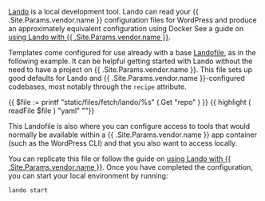 <!-- shortcode start {{ .Name }} -->
[Lando](https://github.com/lando/lando) is a local development tool.
Lando can read your {{ .Site.Params.vendor.name }} configuration files for WordPress
and produce an approximately equivalent configuration using Docker
See a guide on [using Lando with {{ .Site.Params.vendor.name }}](/development/local/lando.html).

Templates come configured for use already with a base [Landofile](https://docs.lando.dev/config/lando.html),
as in the following example.
It can be helpful getting started with Lando without the need to have a project on {{ .Site.Params.vendor.name }}.
This file sets up good defaults for Lando and {{ .Site.Params.vendor.name }}-configured codebases,
most notably through the `recipe` attribute.

{{ $file := printf "static/files/fetch/lando/%s" (.Get "repo" ) }}
{{ highlight ( readFile $file ) "yaml" ""}}

This Landofile is also where you can configure access to tools
that would normally be available within a {{ .Site.Params.vendor.name }} app container (such as the WordPress CLI)
and that you also want to access locally.

You can replicate this file or follow the guide on [using Lando with {{ .Site.Params.vendor.name }}](/development/local/lando.html).
Once you have completed the configuration, you can start your local environment by running:

```bash
lando start
```
<!-- shortcode end {{ .Name }} -->
